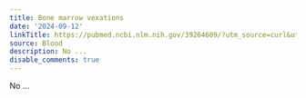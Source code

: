 ```yaml
---
title: Bone marrow vexations
date: '2024-09-12'
linkTitle: https://pubmed.ncbi.nlm.nih.gov/39264609/?utm_source=curl&utm_medium=rss&utm_campaign=journals&utm_content=7603509&fc=None&ff=20240912195447&v=2.18.0.post9+e462414
source: Blood
description: No ...
disable_comments: true
---
```

No ...